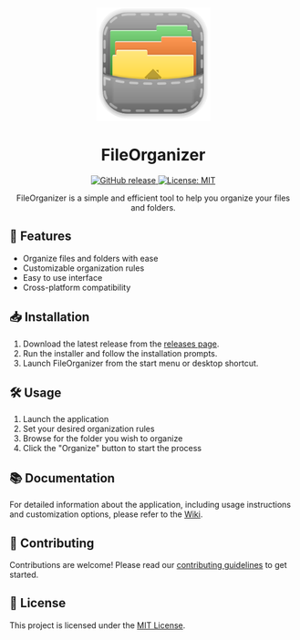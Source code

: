 <p align="center">
  <img src="https://github.com/pavlin-dimitrov/FileOrganizer/blob/master/blob/main/logo.png" alt="FileOrganizer Logo" width="200" />
</p>

<h1 align="center">FileOrganizer</h1>

<p align="center">
  <a href="https://github.com/pavlin-dimitrov/FileOrganizer/releases/tag/v1.0.0b">
    <img alt="GitHub release" src="https://img.shields.io/github/v/release/pavlin-dimitrov/FileOrganizer?include_prereleases">
  </a>
  <a href="https://github.com/pavlin-dimitrov/FileOrganizer/blob/master/LICENSE.md">
    <img alt="License: MIT" src="https://img.shields.io/badge/License-MIT-yellow.svg">
  </a>
</p>

<p align="center">
  FileOrganizer is a simple and efficient tool to help you organize your files and folders.
</p>

## 🚀 Features

- Organize files and folders with ease
- Customizable organization rules
- Easy to use interface
- Cross-platform compatibility

## 📥 Installation

1. Download the latest release from the [releases page](https://github.com/pavlin-dimitrov/FileOrganizer/releases/latest).
2. Run the installer and follow the installation prompts.
3. Launch FileOrganizer from the start menu or desktop shortcut.

## 🛠️ Usage

1. Launch the application
2. Set your desired organization rules
3. Browse for the folder you wish to organize
4. Click the "Organize" button to start the process

## 📚 Documentation

For detailed information about the application, including usage instructions and customization options, please refer to the [Wiki](https://github.com/pavlin-dimitrov/FileOrganizer/wiki).

## 🤝 Contributing

Contributions are welcome! Please read our [contributing guidelines](https://github.com/pavlin-dimitrov/FileOrganizer/blob/master/blob/main/CONTRIBUTING.md) to get started.

## 📃 License

This project is licensed under the [MIT License](https://github.com/pavlin-dimitrov/FileOrganizer/blob/master/LICENSE.md).
